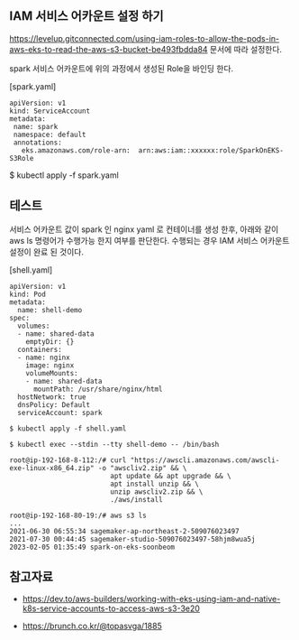 ## IAM 서비스 어카운트 설정 하기 ##

https://levelup.gitconnected.com/using-iam-roles-to-allow-the-pods-in-aws-eks-to-read-the-aws-s3-bucket-be493fbdda84 문서에 따라 설정한다.

spark 서비스 어카운트에 위의 과정에서 생성된 Role을 바인딩 한다.

[spark.yaml]
```
apiVersion: v1
kind: ServiceAccount
metadata:
 name: spark
 namespace: default
 annotations:
   eks.amazonaws.com/role-arn:  arn:aws:iam::xxxxxx:role/SparkOnEKS-S3Role
```
$ kubectl apply -f spark.yaml 



## 테스트 ##

서비스 어카운트 값이 spark 인 nginx yaml 로 컨테이너를 생성 한후, 아래와 같이 aws ls 명령어가 수행가능 한지 여부를 판단한다.
수행되는 경우 IAM 서비스 어카운트 설정이 완료 된 것이다.

[shell.yaml]
```
apiVersion: v1
kind: Pod
metadata:
  name: shell-demo
spec:
  volumes:
  - name: shared-data
    emptyDir: {}
  containers:
  - name: nginx
    image: nginx
    volumeMounts:
    - name: shared-data
      mountPath: /usr/share/nginx/html
  hostNetwork: true
  dnsPolicy: Default
  serviceAccount: spark
```

```
$ kubectl apply -f shell.yaml

$ kubectl exec --stdin --tty shell-demo -- /bin/bash

root@ip-192-168-8-112:/# curl "https://awscli.amazonaws.com/awscli-exe-linux-x86_64.zip" -o "awscliv2.zip" && \
                         apt update && apt upgrade && \
                         apt install unzip && \
                         unzip awscliv2.zip && \
                         ./aws/install

root@ip-192-168-80-19:/# aws s3 ls
...
2021-06-30 06:55:34 sagemaker-ap-northeast-2-509076023497
2021-07-30 00:44:45 sagemaker-studio-509076023497-58hjm8wua5j
2023-02-05 01:35:49 spark-on-eks-soonbeom
```





## 참고자료 ##



* https://dev.to/aws-builders/working-with-eks-using-iam-and-native-k8s-service-accounts-to-access-aws-s3-3e20

* https://brunch.co.kr/@topasvga/1885
